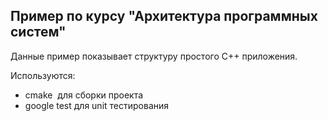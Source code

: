 ## Пример по курсу "Архитектура программных систем"

Данные пример показывает структуру простого C++ приложения.


Используются:

- cmake  для сборки проекта
- google test для unit тестирования
